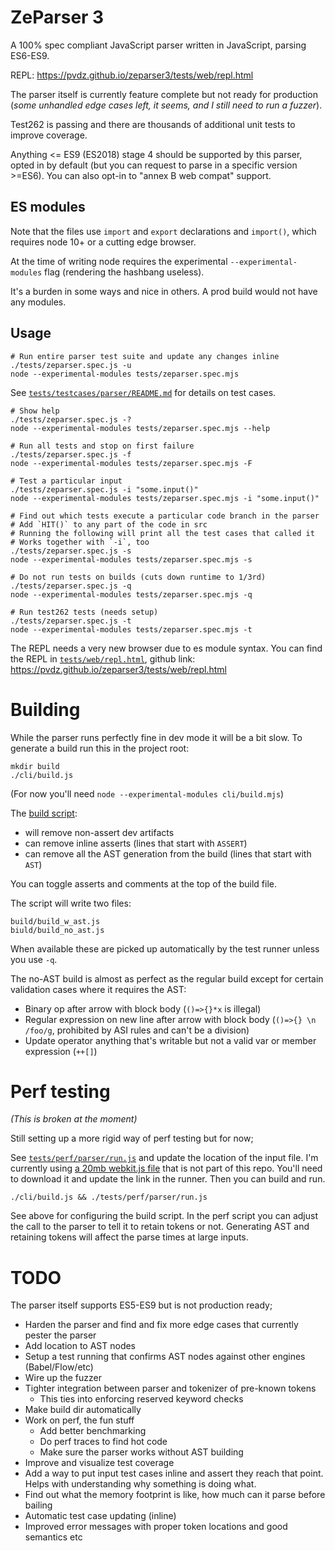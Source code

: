 # ZeParser 3

A 100% spec compliant JavaScript parser written in JavaScript, parsing ES6-ES9.

REPL: https://pvdz.github.io/zeparser3/tests/web/repl.html

The parser itself is currently feature complete but not ready for production (_some unhandled edge cases left, it seems, and I still need to run a fuzzer_).

Test262 is passing and there are thousands of additional unit tests to improve coverage.

Anything <= ES9 (ES2018) stage 4 should be supported by this parser, opted in by default (but you can request to parse in a specific version >=ES6). You can also opt-in to "annex B web compat" support.

## ES modules

Note that the files use `import` and `export` declarations and `import()`, which requires node 10+ or a cutting edge browser.

At the time of writing node requires the experimental `--experimental-modules` flag (rendering the hashbang useless).

It's a burden in some ways and nice in others. A prod build would not have any modules.

## Usage

```
# Run entire parser test suite and update any changes inline
./tests/zeparser.spec.js -u
node --experimental-modules tests/zeparser.spec.mjs
```

See [`tests/testcases/parser/README.md`](./tests/testcases/parser/README.md) for details on test cases.

```
# Show help
./tests/zeparser.spec.js -?
node --experimental-modules tests/zeparser.spec.mjs --help

# Run all tests and stop on first failure
./tests/zeparser.spec.js -f
node --experimental-modules tests/zeparser.spec.mjs -F

# Test a particular input
./tests/zeparser.spec.js -i "some.input()"
node --experimental-modules tests/zeparser.spec.mjs -i "some.input()"

# Find out which tests execute a particular code branch in the parser
# Add `HIT()` to any part of the code in src
# Running the following will print all the test cases that called it
# Works together with `-i`, too
./tests/zeparser.spec.js -s
node --experimental-modules tests/zeparser.spec.mjs -s

# Do not run tests on builds (cuts down runtime to 1/3rd)
./tests/zeparser.spec.js -q
node --experimental-modules tests/zeparser.spec.mjs -q

# Run test262 tests (needs setup)
./tests/zeparser.spec.js -t
node --experimental-modules tests/zeparser.spec.mjs -t
```

The REPL needs a very new browser due to es module syntax. You can find the REPL in [`tests/web/repl.html`](./tests/web/repl.js), github link: https://pvdz.github.io/zeparser3/tests/web/repl.html

# Building

While the parser runs perfectly fine in dev mode it will be a bit slow. To generate a build run this in the project root:

```
mkdir build
./cli/build.js
```

(For now you'll need `node --experimental-modules cli/build.mjs`)

The [build script](cli/build.js):

- will remove non-assert dev artifacts
- can remove inline asserts (lines that start with `ASSERT`)
- can remove all the AST generation from the build (lines that start with `AST`)

You can toggle asserts and comments at the top of the build file.

The script will write two files:

```
build/build_w_ast.js
biuld/build_no_ast.js
```

When available these are picked up automatically by the test runner unless you use `-q`.

The no-AST build is almost as perfect as the regular build except for certain validation cases where it requires the AST:

- Binary op after arrow with block body (`()=>{}*x` is illegal)
- Regular expression on new line after arrow with block body (`()=>{} \n /foo/g`, prohibited by ASI rules and can't be a division)
- Update operator anything that's writable but not a valid var or member expression (`++[]`)

# Perf testing

_(This is broken at the moment)_

Still setting up a more rigid way of perf testing but for now;

See [`tests/perf/parser/run.js`](tests/perf/parser/run.js) and update the location of the input file. I'm currently using [a 20mb webkit.js file](https://github.com/trevorlinton/webkit.js/blob/master/bin/webkit.bin.js) that is not part of this repo. You'll need to download it and update the link in the runner. Then you can build and run. 

```
./cli/build.js && ./tests/perf/parser/run.js
```

See above for configuring the build script. In the perf script you can adjust the call to the parser to tell it to retain tokens or not. Generating AST and retaining tokens will affect the parse times at large inputs.

# TODO

The parser itself supports ES5-ES9 but is not production ready;

- Harden the parser and find and fix more edge cases that currently pester the parser
- Add location to AST nodes
- Setup a test running that confirms AST nodes against other engines (Babel/Flow/etc)
- Wire up the fuzzer
- Tighter integration between parser and tokenizer of pre-known tokens
  - This ties into enforcing reserved keyword checks
- Make build dir automatically
- Work on perf, the fun stuff
  - Add better benchmarking
  - Do perf traces to find hot code
  - Make sure the parser works without AST building
- Improve and visualize test coverage
- Add a way to put input test cases inline and assert they reach that point. Helps with understanding why something is doing what.
- Find out what the memory footprint is like, how much can it parse before bailing
- Automatic test case updating (inline)
- Improved error messages with proper token locations and good semantics etc
